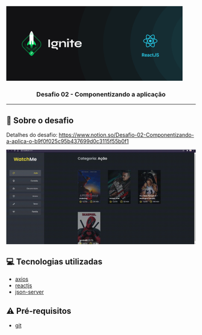 <img alt="GoStack" src="https://github.com/Cahmoraes/ignite-template-componentizando-a-aplicacao/blob/main/src/assets/examples/cover-reactjs.png" height="198"/>

<h3 align="center">
  Desafio 02 - Componentizando a aplicação
</h3>

---

## :rocket: Sobre o desafio

Detalhes do desafio: https://www.notion.so/Desafio-02-Componentizando-a-aplica-o-b9f0f025c95b437699d0c3115f55b0f1

![caption](https://github.com/Cahmoraes/ignite-template-componentizando-a-aplicacao/blob/main/src/assets/examples/demo.gif)

## :computer: Tecnologias utilizadas

- [axios](https://www.npmjs.com/package/axios)
- [reactjs](https://pt-br.reactjs.org/)
- [json-server](https://www.npmjs.com/package/json-server)

## :warning: Pré-requisitos

- [git](https://git-scm.com/)

